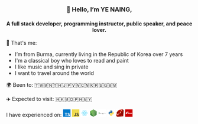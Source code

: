 <h3 align='center'> 👋 Hello, I’m YE NAING, </h3>

<h4 align='center'> A full stack developer, programming instructor, public speaker, and peace lover.</h4>


💬 That's me:
- I’m from Burma, currently living in the Republic of Korea over 7 years
- I'm a classical boy who loves to read and paint
- I like music and sing in private
- I want to travel around the world

🌍 Been to: 🇹🇼🇲🇳🇹🇭🇯🇵🇻🇳🇨🇳🇰🇷🇸🇬🇲🇲

✈️ Expected to visit: 🇭🇰🇲🇴🇵🇭🇲🇾

I have experienced on:
<code><img height="20" src="https://raw.githubusercontent.com/github/explore/80688e429a7d4ef2fca1e82350fe8e3517d3494d/topics/typescript/typescript.png"></code>
<code><img height="20" src="https://raw.githubusercontent.com/github/explore/80688e429a7d4ef2fca1e82350fe8e3517d3494d/topics/javascript/javascript.png"></code>
<code><img height="20" src="https://raw.githubusercontent.com/github/explore/80688e429a7d4ef2fca1e82350fe8e3517d3494d/topics/react/react.png"></code>
<code><img height="20" src="https://raw.githubusercontent.com/github/explore/80688e429a7d4ef2fca1e82350fe8e3517d3494d/topics/nodejs/nodejs.png"></code> 
<code><img height="20" src="https://raw.githubusercontent.com/github/explore/80688e429a7d4ef2fca1e82350fe8e3517d3494d/topics/mongodb/mongodb.png"></code> 
<code><img height="20" src="https://raw.githubusercontent.com/github/explore/80688e429a7d4ef2fca1e82350fe8e3517d3494d/topics/python/python.png"></code>
<code><img height="20" src="https://raw.githubusercontent.com/github/explore/80688e429a7d4ef2fca1e82350fe8e3517d3494d/topics/ruby/ruby.png"></code>
<code><img height="20" src="https://raw.githubusercontent.com/github/explore/80688e429a7d4ef2fca1e82350fe8e3517d3494d/topics/rails/rails.png"></code>

<!--
|<img align="center" src="https://github-readme-stats.vercel.app/api?username=yenaing-dev&show_icons=true&theme=buefy&count_private=true&hide=prs&include_all_commits=true&langs_count=100&hide_border=true" alt="YE NAING's github stats" /> | <img align="center" src="https://github-readme-stats.vercel.app/api/top-langs/?username=yenaing-dev&layout=compact&theme=buefy&hide_border=true&langs_count=15" alt="YE NAING's most used language" /> |
| ------------- | ------------- |
-->

<!--
🙆 Let's stay in touch: 
- [Twitter](https://twitter.com/yenaingmm)
- [Instagram](https://www.instagram.com/diaryofyenaingofficial)
- [LinkedIn](https://www.linkedin.com/in/yenaing)
- [Facebook](https://www.facebook.com/diaryofyenaingofficial)
 -->


<!--
**yenaing-dev/yenaing-dev** is a ✨ _special_ ✨ repository because its `README.md` (this file) appears on your GitHub profile.

Here are some ideas to get you started:

- 🔭 I’m currently working on ...
- 🌱 I’m currently learning ...
- 👯 I’m looking to collaborate on ...
- 🤔 I’m looking for help with ...
- 💬 Ask me about ...
- 📫 How to reach me: ...
- 😄 Pronouns: ...
- ⚡ Fun fact: ...
-->

